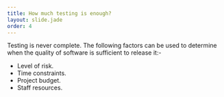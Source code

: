 ```yaml
---
title: How much testing is enough?
layout: slide.jade
order: 4
---
```

Testing is never complete. The following factors can be used to determine when the quality of software is sufficient to release it:-

- Level of risk.
- Time constraints.
- Project budget.
- Staff resources.
